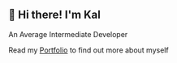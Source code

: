 ## 👋 Hi there! I'm Kal

An Average Intermediate Developer

Read my [Portfolio](https://kalmai221.vercel.app/) to find out more about myself